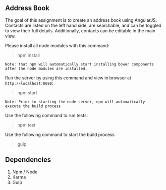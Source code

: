 ## Address Book

The goal of this assignment is to create an address book using AngularJS. Contacts are listed on the left hand side, are searchable, and can be toggled to view their full details. Additionally, contacts can be editable in the main view.

Please install all node modules with this command:

> npm install
```
Note: that npm will automatically start installing bower components after the node modules are installed.
```

Run the server by using this command and view in browser at `http://localhost:8080`:
> npm start

```
Note: Prior to starting the node server, npm will automatically execute the build process
```

Use the following command to run tests:
> npm test

Use the following command to start the build process
> gulp

## Dependencies
1. Npm / Node
2. Karma
3. Gulp
